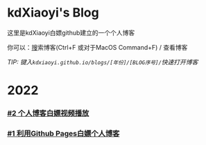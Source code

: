# kdXiaoyi's Blog
这里是kdXiaoyi白嫖github建立的一个个人博客

你可以：[搜](/search.html)索博客(Ctrl+F 或对于MacOS Command+F) / 查看博客

_TIP: 键入`kdxiaoyi.github.io/blogs/[年份]/[BLOG序号]/`快速打开博客_

# 2022
### [#2 个人博客白嫖视频播放](/blogs/2022/2)
### [#1 利用Github Pages白嫖个人博客](/blogs/2022/1)